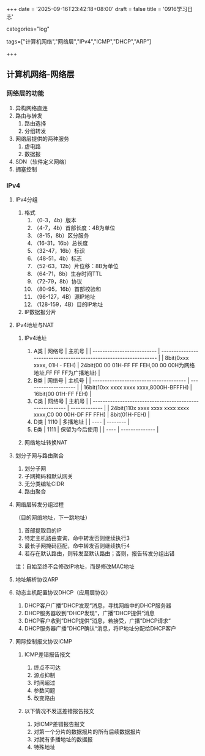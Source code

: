 +++
date = '2025-09-16T23:42:18+08:00'
draft = false
title = '0916学习日志'

categories="log"

tags=["计算机网络","网络层","IPv4","ICMP","DHCP","ARP"]

+++

## 计算机网络-网络层

### 网络层的功能

1. 异构网络直连
2. 路由与转发
   1. 路由选择
   2. 分组转发
3. 网络层提供的两种服务
   1. 虚电路
   2. 数据报
4. SDN（软件定义网络）
5. 拥塞控制

### IPv4

1. IPv4分组

   1. 格式
      1. （0-3，4b）版本
      2. （4-7，4b）首部长度：4B为单位
      3. （8-15，8b）区分服务
      4. （16-31，16b）总长度
      5. （32-47，16b）标识
      6. （48-51，4b）标志
      7. （52-63，12b）片位移：8B为单位
      8. （64-71，8b）生存时间TTL
      9. （72-79，8b）协议
      10. （80-95，16b）首部校验和
      11. （96-127，4B）源IP地址
      12. （128-159，4B）目的IP地址
   2. IP数据报分片
2. IPv4地址与NAT

   1. IPv4地址

      1. A类
         | 网络号                     | 主机号                                                            |
         | -------------------------- | ----------------------------------------------------------------- |
         | 8bit(0xxx xxxx, 01H - FEH) | 24bit(00 00 01H-FF FF FEH,00 00 00H为网络地址,FF FF FF为广播地址) |
      2. B类
         | 网络号                                 | 主机号               |
         | -------------------------------------- | -------------------- |
         | 16bit(10xx xxxx xxxx xxxx,8000H-BFFFH) | 16bit(00 01H-FF FEH) |
      3. C类
         | 网络号                                                   | 主机号        |
         | -------------------------------------------------------- | ------------- |
         | 24bit(110x xxxx xxxx xxxx xxxx xxxx,C0 00 00H-DF FF FFH) | 8bit(01H-FEH) |
      4. D类
         | 1110 | 多播地址 |
         | ---- | -------- |
      5. E类
         | 1111 | 保留为今后使用 |
         | ---- | -------------- |
   2. 网络地址转换NAT
3. 划分子网与路由聚合

   1. 划分子网
   2. 子网掩码和默认网关
   3. 无分类编址CIDR
   4. 路由聚合
4. 网络层转发分组过程

   （目的网络地址，下一跳地址）

   1. 首部提取目的IP
   2. 特定主机路由查询，命中转发否则继续执行3
   3. 最长子网掩码匹配，命中转发否则继续执行4
   4. 若存在默认路由，则转发至默认路由；否则，报告转发分组出错

   注：自始至终不会修改IP地址，而是修改MAC地址
5. 地址解析协议ARP
6. 动态主机配置协议DHCP（应用层协议）

   1. DHCP客户广播”DHCP发现“消息，寻找网络中的DHCP服务器
   2. DHCP服务器收到”DHCP发现“，广播”DHCP提供“消息
   3. DHCP客户收到”DHCP提供“消息，若接受，广播”DHCP请求“
   4. DHCP服务器广播”DHCP确认“消息，将IP地址分配给DHCP客户
7. 网际控制报文协议ICMP

   1. ICMP差错报告报文

      1. 终点不可达
      2. 源点抑制
      3. 时间超过
      4. 参数问题
      5. 改变路由
   2. 以下情况不发送差错报告报文

      1. 对ICMP差错报告报文
      2. 对第一个分片的数据报片的所有后续数据报片
      3. 对就有多播地址的数据报
      4. 特殊地址
